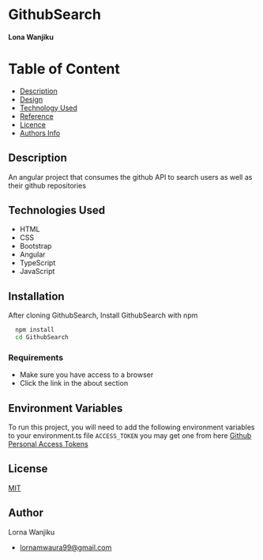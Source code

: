
# GithubSearch
#### Lona Wanjiku

# Table of Content
+ [Description](#Description)
+ [Design](#Design)
+ [Technology Used](#technologies-used)
+ [Reference](#reference)
+ [Licence](#licence)
+ [Authors Info](#author-Info)


## Description
An angular project that consumes the github API to search users as well as their github repositories

## Technologies Used
* HTML 
* CSS
* Bootstrap
* Angular
* TypeScript
* JavaScript
## Installation

After cloning GithubSearch, Install GithubSearch with npm 

```bash
  npm install  
  cd GithubSearch

```
### Requirements
* Make sure you have access to a browser
* Click the link in the about section
## Environment Variables

To run this project, you will need to add the following environment variables to your environment.ts file
`ACCESS_TOKEN` you may get one from here  [Github Personal Access Tokens](https://github.com/settings/tokens)


## License

[MIT](https://choosealicense.com/licenses/mit/)

## Author

  Lorna Wanjiku
- [lornamwaura99@gmail.com](https://www.github.com/Lorna-Mwaura)


